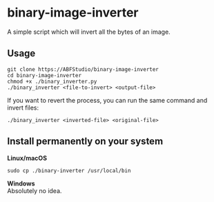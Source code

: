# binary-image-inverter
A simple script which will invert all the bytes of an image.

## Usage
```
git clone https://ABFStudio/binary-image-inverter
cd binary-image-inverter
chmod +x ./binary_inverter.py
./binary_inverter <file-to-invert> <output-file>
```
If you want to revert the process, you can run the same command and invert files:  
```
./binary_inverter <inverted-file> <original-file>
```

## Install permanently on your system
__Linux/macOS__
```
sudo cp ./binary-inverter /usr/local/bin
```

__Windows__  
Absolutely no idea.
